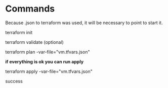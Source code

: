 # Commands

Because .json to terraform was used, it will be necessary to point to start it.

terraform init

terraform validate (optional)

terraform plan -var-file="vm.tfvars.json"

**if everything is ok you can run apply**

terraform apply -var-file="vm.tfvars.json"

success

